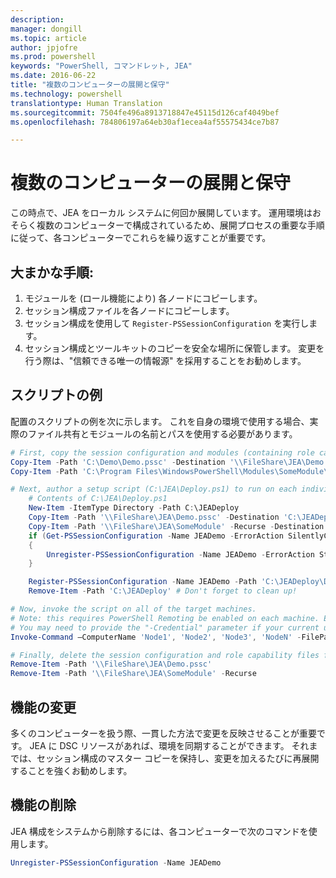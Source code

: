 ```yaml
---
description: 
manager: dongill
ms.topic: article
author: jpjofre
ms.prod: powershell
keywords: "PowerShell, コマンドレット, JEA"
ms.date: 2016-06-22
title: "複数のコンピューターの展開と保守"
ms.technology: powershell
translationtype: Human Translation
ms.sourcegitcommit: 7504fe496a8913718847e45115d126caf4049bef
ms.openlocfilehash: 784806197a64eb30af1ecea4af55575434ce7b87

---
```


# 複数のコンピューターの展開と保守
この時点で、JEA をローカル システムに何回か展開しています。
運用環境はおそらく複数のコンピューターで構成されているため、展開プロセスの重要な手順に従って、各コンピューターでこれらを繰り返すことが重要です。

## 大まかな手順:
1.  モジュールを (ロール機能により) 各ノードにコピーします。
2.  セッション構成ファイルを各ノードにコピーします。
3.  セッション構成を使用して `Register-PSSessionConfiguration` を実行します。
4.  セッション構成とツールキットのコピーを安全な場所に保管します。
変更を行う際は、"信頼できる唯一の情報源" を採用することをお勧めします。

## スクリプトの例
配置のスクリプトの例を次に示します。
これを自身の環境で使用する場合、実際のファイル共有とモジュールの名前とパスを使用する必要があります。
```PowerShell
# First, copy the session configuration and modules (containing role capability files) onto a file share you have access to.
Copy-Item -Path 'C:\Demo\Demo.pssc' -Destination '\\FileShare\JEA\Demo.pssc'
Copy-Item -Path 'C:\Program Files\WindowsPowerShell\Modules\SomeModule\' -Recurse -Destination '\\FileShare\JEA\SomeModule'

# Next, author a setup script (C:\JEA\Deploy.ps1) to run on each individual node
    # Contents of C:\JEA\Deploy.ps1
    New-Item -ItemType Directory -Path C:\JEADeploy
    Copy-Item -Path '\\FileShare\JEA\Demo.pssc' -Destination 'C:\JEADeploy\'
    Copy-Item -Path '\\FileShare\JEA\SomeModule' -Recurse -Destination 'C:\Program Files\WindowsPowerShell\Modules' # Remember, Role Capability Files are found in modules
    if (Get-PSSessionConfiguration -Name JEADemo -ErrorAction SilentlyContinue)
    {
        Unregister-PSSessionConfiguration -Name JEADemo -ErrorAction Stop
    }

    Register-PSSessionConfiguration -Name JEADemo -Path 'C:\JEADeploy\Demo.pssc'
    Remove-Item -Path 'C:\JEADeploy' # Don't forget to clean up!

# Now, invoke the script on all of the target machines.
# Note: this requires PowerShell Remoting be enabled on each machine. Enabling PowerShell remoting is a requirement to use JEA as well.
# You may need to provide the "-Credential" parameter if your current user account does not have admin permissions on these machines.
Invoke-Command –ComputerName 'Node1', 'Node2', 'Node3', 'NodeN' -FilePath 'C:\JEA\Deploy.ps1'

# Finally, delete the session configuration and role capability files from the file share.
Remove-Item -Path '\\FileShare\JEA\Demo.pssc'
Remove-Item -Path '\\FileShare\JEA\SomeModule' -Recurse
```
## 機能の変更
多くのコンピューターを扱う際、一貫した方法で変更を反映させることが重要です。
JEA に DSC リソースがあれば、環境を同期することができます。
それまでは、セッション構成のマスター コピーを保持し、変更を加えるたびに再展開することを強くお勧めします。

## 機能の削除
JEA 構成をシステムから削除するには、各コンピューターで次のコマンドを使用します。
```PowerShell
Unregister-PSSessionConfiguration -Name JEADemo
```




<!--HONumber=Aug16_HO3-->


